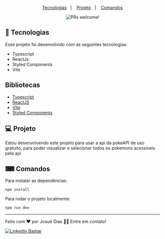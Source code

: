 <p align="center">
  <a href="#-tecnologias">Tecnologias</a>&nbsp;&nbsp;&nbsp;|&nbsp;&nbsp;&nbsp;
  <a href="#-projeto">Projeto</a>&nbsp;&nbsp;&nbsp;|&nbsp;&nbsp;&nbsp;
  <a href="#-comandos">Comandos</a>
</p>

<p align="center">
 <img src="https://img.shields.io/static/v1?label=PRs&message=welcome&color=49AA26&labelColor=000000" alt="PRs welcome!" />
</p>

## 🚀 Tecnologias
Esse projeto foi desenvolvido com as seguintes tecnologias:

- Typescript
- ReactJs
- Styled Components
- Vite

## Bibliotecas
- [Typescript](https://www.typescriptlang.org/)
- [ReactJS](https://react.dev)
- [Vite](https://vitejs.dev)
- [Styled Components](https://styled-components.com)

## 💻 Projeto

 Estou desenvolvendo este projeto para usar a api da pokeAPI de uso gratuito, para poder visualizar e selecionar todos os pokemons acessiveis pela api

## ⌨ Comandos

Para instalar as dependências:

``` npm install  ```

Para rodar o projeto localmente: 

``` npm run dev  ```

 ---

<p>Feito com ❤️ por Josué Dias 👋🏽 Entre em contato!</p>

[![Linkedin Badge](https://img.shields.io/badge/-Josuedias-blue?style=flat-square&logo=Linkedin&logoColor=white&link=https://https://www.linkedin.com/in/nycole-xavier-641271202/)](https://www.linkedin.com/in/josué-dias-271458224/)
